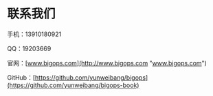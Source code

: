 # 联系我们

手机：13910180921

QQ：19203669

官网：[www.bigops.com](http://www.bigops.com "www.bigops.com")

GitHub：[https://github.com/yunweibang/bigops](https://github.com/yunweibang/bigops-book)

